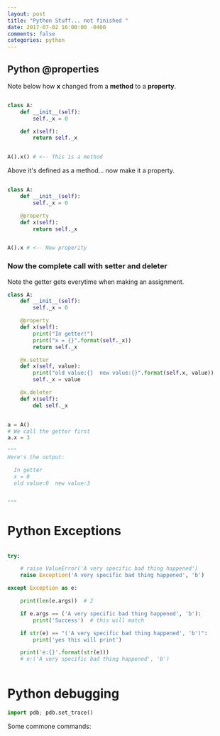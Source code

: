 ```yaml
---
layout: post
title: "Python Stuff... not finished "
date: 2017-07-02 16:00:00 -0400
comments: false
categories: python
---
```


## Python @properties

Note below how **x** changed from a **method** to a **property**.

```python

class A:
    def __init__(self):
        self._x = 0

    def x(self):
        return self._x


A().x() # <-- This is a method

```

Above it's defined as a method... now make it a property.

```python

class A:
    def __init__(self):
        self._x = 0

    @property
    def x(self):
        return self._x


A().x # <-- Now properity

```

### Now the complete call with setter and deleter

Note the getter gets everytime when making an assignment.

```python
class A:
    def __init__(self):
        self._x = 0

    @property
    def x(self):
        print("In getter!")
        print("x = {}".format(self._x))
        return self._x

    @x.setter
    def x(self, value):
        print("old value:{}  new value:{}".format(self.x, value))
    	self._x = value

    @x.deleter
    def x(self):
       	del self._x


a = A()
# We call the getter first
a.x = 3

"""
Here's the output:

  In getter
  x = 0
  old value:0  new value:3


"""


```

# Python Exceptions

```python

try:

    # raise ValueError('A very specific bad thing happened')
    raise Exception('A very specific bad thing happened', 'b')

except Exception as e:

    print(len(e.args))  # 2

    if e.args == ('A very specific bad thing happened', 'b'):
        print('Success')  # this will match

    if str(e) == "('A very specific bad thing happened', 'b')":
        print('yes this will print')

    print('e:{}'.format(str(e)))
    # e:('A very specific bad thing happened', 'b')



```

# Python debugging

```python
import pdb; pdb.set_trace()
```

Some commone commands:

<script>(function(d, s, id) {
  var js, fjs = d.getElementsByTagName(s)[0];
  if (d.getElementById(id)) return;
  js = d.createElement(s); js.id = id;
  js.src = "//connect.facebook.net/en_US/sdk.js#xfbml=1&version=v2.8&appId=671657696349259";
  fjs.parentNode.insertBefore(js, fjs);
}(document, 'script', 'facebook-jssdk'));</script>

<!--  Enter text below, if you want -->
